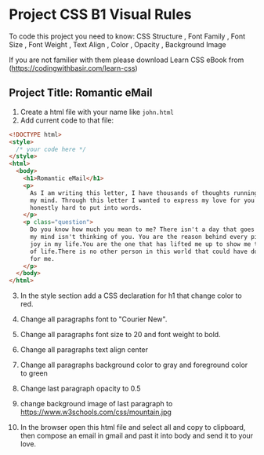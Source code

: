 # Project CSS B1 Visual Rules

To code this project you need to know:
CSS Structure
, Font Family
, Font Size
, Font Weight
, Text Align
, Color
, Opacity
, Background Image

If you are not familier with them please download Learn CSS eBook from (https://codingwithbasir.com/learn-css)

## Project Title: Romantic eMail

1. Create a html file with your name like `john.html`
2. Add current code to that file:

```html
<!DOCTYPE html>
<style>
  /* your code here */
</style>
<html>
  <body>
    <h1>Romantic eMail</h1>
    <p>
      As I am writing this letter, I have thousands of thoughts running through
      my mind. Through this letter I wanted to express my love for you that is
      honestly hard to put into words.
    </p>
    <p class="question">
      Do you know how much you mean to me? There isn't a day that goes by when
      my mind isn't thinking of you. You are the reason behind every piece of
      joy in my life.You are the one that has lifted me up to show me the beauty
      of life.There is no other person in this world that could have done that
      for me.
    </p>
  </body>
</html>
```

3. In the style section add a CSS declaration for h1 that change color to red.

4. Change all paragraphs font to "Courier New".

5. Change all paragraphs font size to 20 and font weight to bold.

6. Change all paragraphs text align center

7. Change all paragraphs background color to gray and foreground color to green

8. Change last paragraph opacity to 0.5

9. change background image of last paragraph to https://www.w3schools.com/css/mountain.jpg

10. In the browser open this html file and select all and copy to clipboard, then compose an email in gmail and past it into body and send it to your love.
